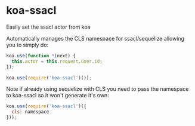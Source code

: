 # koa-ssacl
Easily set the ssacl actor from koa

Automatically manages the CLS namespace for ssacl/sequelize allowing you to simply do:

```js
koa.use(function *(next) {
  this.actor = this.request.user.id;
});

koa.use(require('koa-ssacl')());
```

Note if already using sequelize with CLS you need to pass the namespace to koa-ssacl so it won't generate it's own:

```js
koa.use(require('koa-ssacl')({
  cls: namespace
}));
````